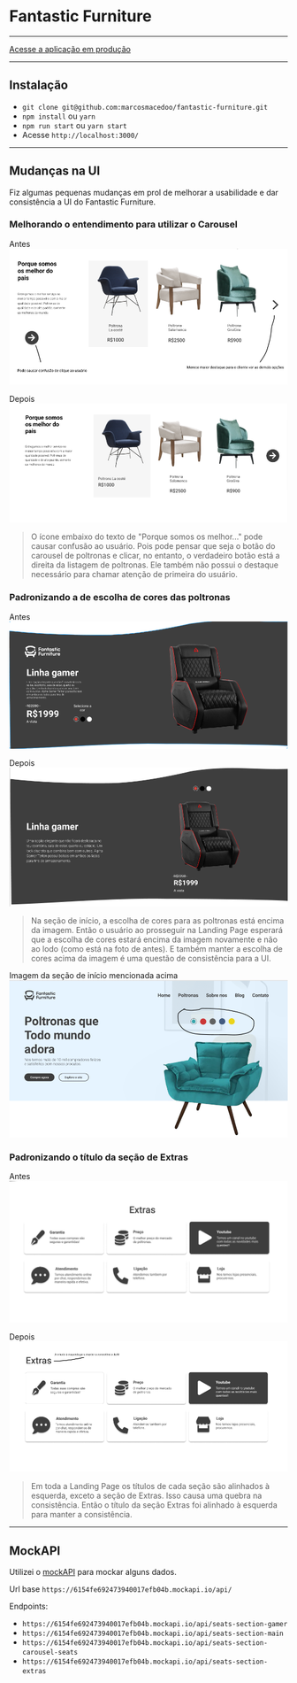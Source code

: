 # Fantastic Furniture

---
[Acesse a aplicação em produção](https://marcosmacedoo.github.io/fantastic-furniture/)

---

## Instalação
- `git clone git@github.com:marcosmacedoo/fantastic-furniture.git`
- `npm install` ou `yarn`
- `npm run start` ou `yarn start`
- Acesse `http://localhost:3000/`

---

## Mudanças na UI
Fiz algumas pequenas mudanças em prol de melhorar a usabilidade e dar consistência a UI do Fantastic Furniture.

### Melhorando o entendimento para utilizar o Carousel
Antes
![](./.github/antes-secao-listagem-poltronas.png)

Depois
![](./.github/depois-secao-listagem-poltronas.png)

> O ícone embaixo do texto de "Porque somos os melhor..." pode causar confusão ao usuário. Pois pode pensar que seja o botão do carousel de poltronas e clicar, no entanto, o verdadeiro botão está a direita da listagem de poltronas. Ele também não possui o destaque necessário para chamar atenção de primeira do usuário.

### Padronizando a de escolha de cores das poltronas
Antes
![](./.github/antes-secao-gamer.png)

Depois
![](./.github/depois-secao-gamer.png)

> Na seção de início, a escolha de cores para as poltronas está encima da imagem. Então o usuário ao prosseguir na Landing Page esperará que a escolha de cores estará encima da imagem novamente e não ao lodo (como está na foto de antes). E também manter a escolha de cores acima da imagem é uma questão de consistência para a UI.

Imagem da seção de início mencionada acima
![](./.github/secao-inicial.png)

### Padronizando o título da seção de Extras
Antes
![](./.github/antes-secao-extras.png)

Depois
![](./.github/depois-secao-extras.png)

> Em toda a Landing Page os títulos de cada seção são alinhados à esquerda, exceto a seção de Extras. Isso causa uma quebra na consistência. Então o título da seção Extras foi alinhado à esquerda para manter a consistência.

---

## MockAPI
Utilizei o [mockAPI](https://mockapi.io/) para mockar alguns dados.

Url base `https://6154fe692473940017efb04b.mockapi.io/api/`

Endpoints:
- `https://6154fe692473940017efb04b.mockapi.io/api/seats-section-gamer`
- `https://6154fe692473940017efb04b.mockapi.io/api/seats-section-main`
- `https://6154fe692473940017efb04b.mockapi.io/api/seats-section-carousel-seats`
- `https://6154fe692473940017efb04b.mockapi.io/api/seats-section-extras`
